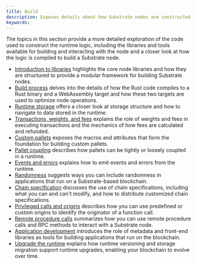 ```yaml
---
title: Build
description: Exposes details about how Substrate nodes are constructed and compiled.
keywords:
---
```


The topics in this section provide a more detailed exploration of the code used to construct the runtime logic, including the libraries and tools available for building and interacting with the node and a closer look at how the logic is compiled to build a Substrate node.

- [Introduction to libraries](/build/libraries) highlights the core node libraries and how they are structured to provide a modular framework for building Substrate nodes.
- [Build process](/build/build-process) delves into the details of how the Rust code compiles to a Rust binary and a WebAssembly target and how these two targets are used to optimize node operations.
- [Runtime storage](/build/runtime-storage) offers a closer look at storage structure and how to navigate to data stored in the runtime.
- [Transactions, weights, and fees](/build/tx-weights-fees) explains the role of weights and fees in executing transactions and the mechanics of how fees are calculated and refunded.
- [Custom pallets](/build/custom-pallets) exposes the macros and attributes that form the foundation for building custom pallets.
- [Pallet coupling](/build/pallet-coupling) describes how pallets can be tightly or loosely coupled in a runtime.
- [Events and errors](/build/events-and-errors) explains how to emit events and errors from the runtime.
- [Randomness](/build/randomness) suggests ways you can include randomness in applications that run on a Substrate-based blockchain.
- [Chain specification](/build/chain-spec) discusses the use of chain specifications, including what you can and can't modify, and how to distribute customized chain specifications.
- [Privileged calls and origins](/build/origins) describes how you can use predefined or custom origins to identify the originator of a function call.
- [Remote procedure calls](/build/custom-rpc) summarizes how you can use remote procedure calls and RPC methods to interact with a Substrate node.
- [Application development](/build/application-development/) introduces the role of metadata and front-end libraries as tools for building applications that run on the blockchain.
- [Upgrade the runtime](/build/upgrade) explains how runtime versioning and storage migration support runtime upgrades, enabling your blockchain to evolve over time.

